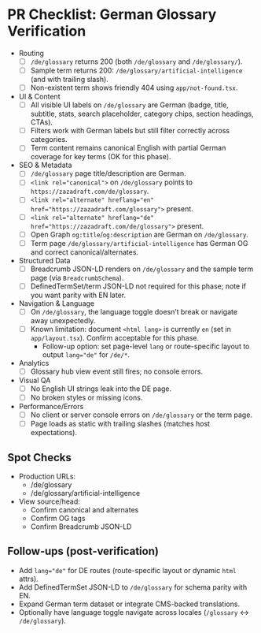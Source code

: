 # PR Checklist: German Glossary Verification

- Routing
  - [ ] `/de/glossary` returns 200 (both `/de/glossary` and `/de/glossary/`).
  - [ ] Sample term returns 200: `/de/glossary/artificial-intelligence` (and with trailing slash).
  - [ ] Non-existent term shows friendly 404 using `app/not-found.tsx`.

- UI & Content
  - [ ] All visible UI labels on `/de/glossary` are German (badge, title, subtitle, stats, search placeholder, category chips, section headings, CTAs).
  - [ ] Filters work with German labels but still filter correctly across categories.
  - [ ] Term content remains canonical English with partial German coverage for key terms (OK for this phase).

- SEO & Metadata
  - [ ] `/de/glossary` page title/description are German.
  - [ ] `<link rel="canonical">` on `/de/glossary` points to `https://zazadraft.com/de/glossary`.
  - [ ] `<link rel="alternate" hreflang="en" href="https://zazadraft.com/glossary">` present.
  - [ ] `<link rel="alternate" hreflang="de" href="https://zazadraft.com/de/glossary">` present.
  - [ ] Open Graph `og:title`/`og:description` are German on `/de/glossary`.
  - [ ] Term page `/de/glossary/artificial-intelligence` has German OG and correct canonical/alternates.

- Structured Data
  - [ ] Breadcrumb JSON-LD renders on `/de/glossary` and the sample term page (via `BreadcrumbSchema`).
  - [ ] DefinedTermSet/term JSON-LD not required for this phase; note if you want parity with EN later.

- Navigation & Language
  - [ ] On `/de/glossary`, the language toggle doesn’t break or navigate away unexpectedly.
  - [ ] Known limitation: document `<html lang>` is currently `en` (set in `app/layout.tsx`). Confirm acceptable for this phase.
    - Follow-up option: set page-level `lang` or route-specific layout to output `lang="de"` for `/de/*`.

- Analytics
  - [ ] Glossary hub view event still fires; no console errors.

- Visual QA
  - [ ] No English UI strings leak into the DE page.
  - [ ] No broken styles or missing icons.

- Performance/Errors
  - [ ] No client or server console errors on `/de/glossary` or the term page.
  - [ ] Page loads as static with trailing slashes (matches host expectations).

## Spot Checks
- Production URLs:
  - /de/glossary
  - /de/glossary/artificial-intelligence
- View source/head:
  - Confirm canonical and alternates
  - Confirm OG tags
  - Confirm Breadcrumb JSON-LD

## Follow‑ups (post‑verification)
- Add `lang="de"` for DE routes (route-specific layout or dynamic `html` attrs).
- Add DefinedTermSet JSON-LD to `/de/glossary` for schema parity with EN.
- Expand German term dataset or integrate CMS-backed translations.
- Optionally have language toggle navigate across locales (`/glossary` ↔ `/de/glossary`).

